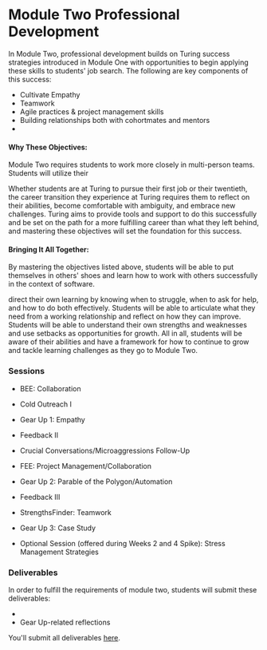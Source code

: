 # Module Two Professional Development

In Module Two, professional development builds on Turing success strategies introduced in Module One with opportunities to begin applying these skills to students' job search. The following are key components of this success:

* Cultivate Empathy
* Teamwork
* Agile practices & project management skills
* Building relationships both with cohortmates and mentors
* 

#### Why These Objectives:
Module Two requires students to work more closely in multi-person teams. Students will utilize their 

Whether students are at Turing to pursue their first job or their twentieth, the career transition they experience at Turing requires them to reflect on their abilities, become comfortable with ambiguity, and embrace new challenges. Turing aims to provide tools and support to do this successfully and be set on the path for a more fulfilling career than what they left behind, and mastering these objectives will set the foundation for this success. 

#### Bringing It All Together:
By mastering the objectives listed above, students will be able to put themselves in others' shoes and learn how to work with others successfully in the context of software. 


direct their own learning by knowing when to struggle, when to ask for help, and how to do both effectively. Students will be able to articulate what they need from a working relationship and reflect on how they can improve. Students will be able to understand their own strengths and weaknesses and use setbacks as opportunities for growth. All in all, students will be aware of their abilities and have a framework for how to continue to grow and tackle learning challenges as they go to Module Two. 

### Sessions

* BEE: Collaboration
* Cold Outreach I 
* Gear Up 1: Empathy
* Feedback II 
* Crucial Conversations/Microaggressions Follow-Up 
* FEE: Project Management/Collaboration 
* Gear Up 2: Parable of the Polygon/Automation
* Feedback III 
* StrengthsFinder: Teamwork
* Gear Up 3: Case Study

* Optional Session (offered during Weeks 2 and 4 Spike): Stress Management Strategies

### Deliverables
In order to fulfill the requirements of module two, students will submit these deliverables:

* 
* Gear Up-related reflections

You'll submit all deliverables [here](https://github.com/turingschool/career-development-curriculum/tree/master/deliverable_submissions).
